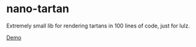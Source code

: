 # nano-tartan
Extremely small lib for rendering tartans in 100 lines of code, just for lulz.

[Demo](https%3A%2F%2Fdr-wolf.github.io%2Fnano-tartan%2F%23A%235c8ca8%20AZURE%3B%20K%23101010%20BLACK%3B%20B%232c2c80%20BLUE%3B%20G%23006818%20GREEN%3B%20R%23c80000%20RED%3B%20Y%23e8c000%20YELLOW%3B%20B%2F12%20R6%20B54%20G40%20Y6%20K40%20A4%20R12%20A4%20B40%20K%2F14)
